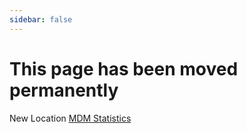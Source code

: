 ```yaml
---
sidebar: false
---
```


# This page has been moved permanently

New Location [MDM Statistics](/statistics/mdm-statistics)
